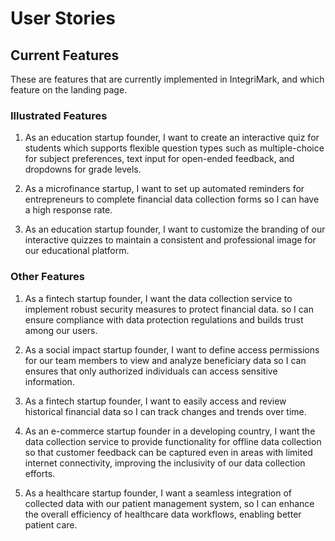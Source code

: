 # User Stories

## Current Features

These are features that are currently implemented in IntegriMark, and which feature on the landing page.

### Illustrated Features

1. As an education startup founder, I want to create an interactive quiz for students which supports flexible question types such as multiple-choice for subject preferences, text input for open-ended feedback, and dropdowns for grade levels.

2. As a microfinance startup, I want to set up automated reminders for entrepreneurs to complete financial data collection forms so I can have a high response rate.

3. As an education startup founder, I want to customize the branding of our interactive quizzes to maintain a consistent and professional image for our educational platform.

### Other Features

1. As a fintech startup founder, I want the data collection service to implement robust security measures to protect financial data. so I can ensure compliance with data protection regulations and builds trust among our users.

2. As a social impact startup founder, I want to define access permissions for our team members to view and analyze beneficiary data so I can ensures that only authorized individuals can access sensitive information.

3. As a fintech startup founder, I want to easily access and review historical financial data so I can track changes and trends over time.

4. As an e-commerce startup founder in a developing country, I want the data collection service to provide functionality for offline data collection so that customer feedback can be captured even in areas with limited internet connectivity, improving the inclusivity of our data collection efforts.

5. As a healthcare startup founder, I want a seamless integration of collected data with our patient management system, so I can enhance the overall efficiency of healthcare data workflows, enabling better patient care.
